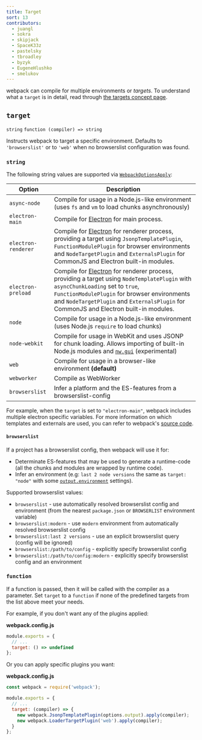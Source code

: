 ```yaml
---
title: Target
sort: 13
contributors:
  - juangl
  - sokra
  - skipjack
  - SpaceK33z
  - pastelsky
  - tbroadley
  - byzyk
  - EugeneHlushko
  - smelukov
---
```


webpack can compile for multiple environments or _targets_. To understand what a `target` is in detail, read through [the targets concept page](/concepts/targets/).

## `target`

`string` `function (compiler) => string`

Instructs webpack to target a specific environment. Defaults to `'browserslist'` or to `'web'` when no browserslist configuration was found.


### `string`

The following string values are supported via [`WebpackOptionsApply`](https://github.com/webpack/webpack/blob/master/lib/WebpackOptionsApply.js):

Option                | Description
--------------------- | -----------------------
`async-node`          | Compile for usage in a Node.js-like environment (uses `fs` and `vm` to load chunks asynchronously)
`electron-main`       | Compile for [Electron](https://electronjs.org/) for main process.
`electron-renderer`   | Compile for [Electron](https://electronjs.org/) for renderer process, providing a target using `JsonpTemplatePlugin`, `FunctionModulePlugin` for browser environments and `NodeTargetPlugin` and `ExternalsPlugin` for CommonJS and Electron built-in modules.
`electron-preload`    | Compile for [Electron](https://electronjs.org/) for renderer process, providing a target using `NodeTemplatePlugin` with `asyncChunkLoading` set to `true`, `FunctionModulePlugin` for browser environments and `NodeTargetPlugin` and `ExternalsPlugin` for CommonJS and Electron built-in modules.
`node`                | Compile for usage in a Node.js-like environment (uses Node.js `require` to load chunks)
`node-webkit`         | Compile for usage in WebKit and uses JSONP for chunk loading. Allows importing of built-in Node.js modules and [`nw.gui`](http://docs.nwjs.io/en/latest/) (experimental)
`web`                 | Compile for usage in a browser-like environment __(default)__
`webworker`           | Compile as WebWorker
`browserslist`        | Infer a platform and the ES-features from a browserslist-config

For example, when the `target` is set to `"electron-main"`, webpack includes multiple electron specific variables. For more information on which templates and externals are used, you can refer to webpack's [source code](https://github.com/webpack/webpack/blob/master/lib/WebpackOptionsApply.js#L148-L183).

#### `browserslist`

If a project has a browserslist config, then webpack will use it for:

- Determinate ES-features that may be used to generate a runtime-code (all the chunks and modules are wrapped by runtime code).
- Infer an environment (e.g: `last 2 node versions` the same as `target: "node"` with some [`output.environment`](/configuration/output/#outputenvironment) settings).

Supported browserslist values:

- `browserslist` - use automatically resolved browserslist config and environment (from the nearest `package.json` or `BROWSERLIST` environment variable)
- `browserslist:modern` - use `modern` environment from automatically resolved browserslist config
- `browserslist:last 2 versions` - use an explicit browserslist query (config will be ignored)
- `browserslist:/path/to/config` - explicitly specify browserslist config
- `browserslist:/path/to/config:modern` - explicitly specify browserslist config and an environment

### `function`

If a function is passed, then it will be called with the compiler as a parameter. Set `target` to a `function` if none of the predefined targets from the list above meet your needs.

For example, if you don't want any of the plugins applied:

__webpack.config.js__

```js
module.exports = {
  // ...
  target: () => undefined
};
```

Or you can apply specific plugins you want:

__webpack.config.js__

```js
const webpack = require('webpack');

module.exports = {
  // ...
  target: (compiler) => {
    new webpack.JsonpTemplatePlugin(options.output).apply(compiler);
    new webpack.LoaderTargetPlugin('web').apply(compiler);
  }
};
```
